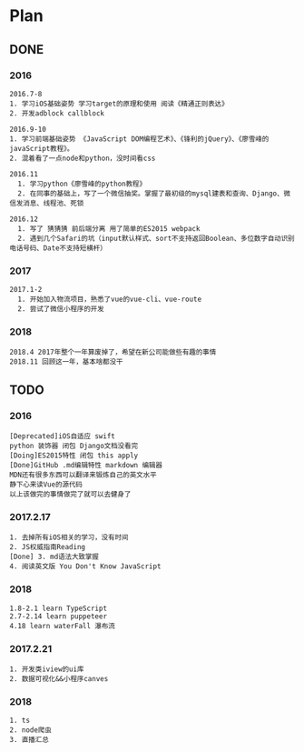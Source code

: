 # Plan

## DONE

### 2016

    2016.7-8 
    1. 学习iOS基础姿势 学习target的原理和使用 阅读《精通正则表达》
    2. 开发adblock callblock
    
    2016.9-10 
    1. 学习前端基础姿势 《JavaScript DOM编程艺术》、《锋利的jQuery》、《廖雪峰的javaScript教程》。
    2. 混着看了一点node和python，没时间看css
    
    2016.11 
      1. 学习python《廖雪峰的python教程》
      2. 在同事的基础上，写了一个微信抽奖。掌握了最初级的mysql建表和查询、Django、微信发消息、线程池、死锁
    
    2016.12 
      1. 写了 猜猜猜 前后端分离 用了简单的ES2015 webpack
      2. 遇到几个Safari的坑（input默认样式、sort不支持返回Boolean、多位数字自动识别电话号码、Date不支持短横杆）

### 2017
    2017.1-2 
      1. 开始加入物流项目，熟悉了vue的vue-cli、vue-route
      2. 尝试了微信小程序的开发

### 2018

```
2018.4 2017年整个一年算废掉了，希望在新公司能做些有趣的事情
2018.11 回顾这一年，基本啥都没干
```



## TODO

### 2016
    [Deprecated]iOS自适应 swift
    python 装饰器 闭包 Django文档没看完
    [Doing]ES2015特性 闭包 this apply 
    [Done]GitHub .md编辑特性 markdown 编辑器 
    MDN还有很多东西可以翻译来锻炼自己的英文水平
    静下心来读Vue的源代码 
    以上该做完的事情做完了就可以去健身了 

### 2017.2.17
    1. 去掉所有iOS相关的学习，没有时间
    2. JS权威指南Reading
    [Done] 3. md语法大致掌握
    4. 阅读英文版 You Don't Know JavaScript

### 2018

```
1.8-2.1 learn TypeScript
2.7-2.14 learn puppeteer
4.18 learn waterFall 瀑布流
```

### 2017.2.21
    1. 开发类iview的ui库
    2. 数据可视化&&小程序canves

### 2018

```
1. ts
2. node爬虫
3. 直播汇总
```

